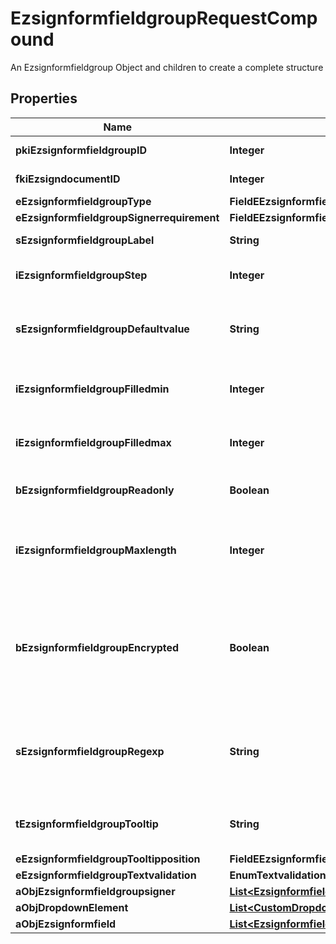 

# EzsignformfieldgroupRequestCompound

An Ezsignformfieldgroup Object and children to create a complete structure

## Properties

| Name | Type | Description | Notes |
|------------ | ------------- | ------------- | -------------|
|**pkiEzsignformfieldgroupID** | **Integer** | The unique ID of the Ezsignformfieldgroup |  [optional] |
|**fkiEzsigndocumentID** | **Integer** | The unique ID of the Ezsigndocument |  |
|**eEzsignformfieldgroupType** | **FieldEEzsignformfieldgroupType** |  |  |
|**eEzsignformfieldgroupSignerrequirement** | **FieldEEzsignformfieldgroupSignerrequirement** |  |  [optional] |
|**sEzsignformfieldgroupLabel** | **String** | The Label for the Ezsignformfieldgroup |  |
|**iEzsignformfieldgroupStep** | **Integer** | The step when the Ezsignsigner will be invited to fill the form fields |  |
|**sEzsignformfieldgroupDefaultvalue** | **String** | The default value for the Ezsignformfieldgroup  You can use the codes below and they will be replaced at signature time.    | Code | Description | Example | | ------------------------- | ------------ | ------------ | | {sUserFirstname} | The first name of the contact | John | | {sUserLastname} | The last name of the contact | Doe | | {sUserJobtitle} | The job title | Sales Representative | | {sEmailAddress} | The email address | email@example.com | | {sPhoneE164} | A phone number in E.164 Format | +15149901516 | | {sPhoneE164Cell} | A phone number in E.164 Format | +15149901516 | |  [optional] |
|**iEzsignformfieldgroupFilledmin** | **Integer** | The minimum number of Ezsignformfield that must be filled in the Ezsignformfieldgroup |  |
|**iEzsignformfieldgroupFilledmax** | **Integer** | The maximum number of Ezsignformfield that must be filled in the Ezsignformfieldgroup |  |
|**bEzsignformfieldgroupReadonly** | **Boolean** | Whether the Ezsignformfieldgroup is read only or not. |  |
|**iEzsignformfieldgroupMaxlength** | **Integer** | The maximum length for the value in the Ezsignformfieldgroup  This can only be set if eEzsignformfieldgroupType is **Text** or **Textarea** |  [optional] |
|**bEzsignformfieldgroupEncrypted** | **Boolean** | Whether the Ezsignformfieldgroup is encrypted in the database or not. Encrypted values are not displayed on the Ezsigndocument. This can only be set if eEzsignformfieldgroupType is **Text** or **Textarea** |  [optional] |
|**sEzsignformfieldgroupRegexp** | **String** | A regular expression to indicate what values are acceptable for the Ezsignformfieldgroup.  This can only be set if eEzsignformfieldgroupType is **Text** or **Textarea** |  [optional] |
|**tEzsignformfieldgroupTooltip** | **String** | A tooltip that will be presented to Ezsignsigner about the Ezsignformfieldgroup |  [optional] |
|**eEzsignformfieldgroupTooltipposition** | **FieldEEzsignformfieldgroupTooltipposition** |  |  [optional] |
|**eEzsignformfieldgroupTextvalidation** | **EnumTextvalidation** |  |  [optional] |
|**aObjEzsignformfieldgroupsigner** | [**List&lt;EzsignformfieldgroupsignerRequestCompound&gt;**](EzsignformfieldgroupsignerRequestCompound.md) |  |  |
|**aObjDropdownElement** | [**List&lt;CustomDropdownElementRequestCompound&gt;**](CustomDropdownElementRequestCompound.md) |  |  [optional] |
|**aObjEzsignformfield** | [**List&lt;EzsignformfieldRequestCompound&gt;**](EzsignformfieldRequestCompound.md) |  |  |



